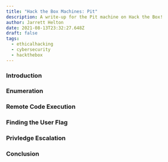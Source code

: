 ```yaml
---
title: "Hack the Box Machines: Pit"
description: A write-up for the Pit machine on Hack the Box!
author: Jarrett Helton
date: 2021-08-13T23:32:27.648Z
draft: false
tags:
  - ethicalhacking
  - cybersecurity
  - hackthebox
---
```

### Introduction

### Enumeration

### Remote Code Execution

### Finding the User Flag

### Privledge Escalation

### Conclusion